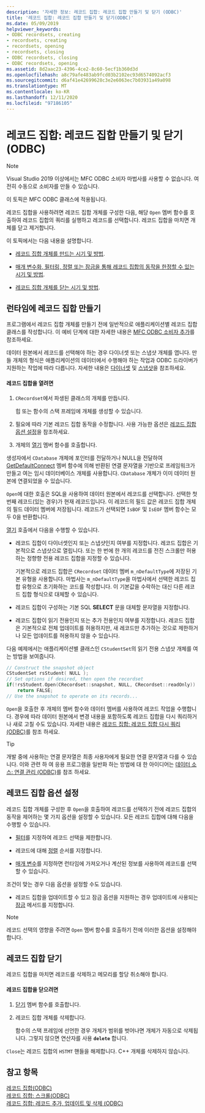```yaml
---
description: '자세한 정보: 레코드 집합: 레코드 집합 만들기 및 닫기 (ODBC)'
title: '레코드 집합: 레코드 집합 만들기 및 닫기(ODBC)'
ms.date: 05/09/2019
helpviewer_keywords:
- ODBC recordsets, creating
- recordsets, creating
- recordsets, opening
- recordsets, closing
- ODBC recordsets, closing
- ODBC recordsets, opening
ms.assetid: 8d2aac23-4396-4ce2-8c60-5ecf1b360d3d
ms.openlocfilehash: a8c79afe483ab9fcd03b2102ec93d6574092acf3
ms.sourcegitcommit: d6af41e42699628c3e2e6063ec7b03931a49a098
ms.translationtype: MT
ms.contentlocale: ko-KR
ms.lasthandoff: 12/11/2020
ms.locfileid: "97186105"
---
```

# <a name="recordset-creating-and-closing-recordsets-odbc"></a>레코드 집합: 레코드 집합 만들기 및 닫기(ODBC)

> [!NOTE]
> Visual Studio 2019 이상에서는 MFC ODBC 소비자 마법사를 사용할 수 없습니다. 여전히 수동으로 소비자를 만들 수 있습니다.

이 토픽은 MFC ODBC 클래스에 적용됩니다.

레코드 집합을 사용하려면 레코드 집합 개체를 구성한 다음, 해당 `Open` 멤버 함수를 호출하여 레코드 집합의 쿼리를 실행하고 레코드를 선택합니다. 레코드 집합을 마치면 개체를 닫고 제거합니다.

이 토픽에서는 다음 내용을 설명합니다.

- [레코드 집합 개체를 만드는 시기 및 방법](#_core_creating_recordsets_at_run_time).

- [매개 변수화, 필터링, 정렬 또는 잠금을 통해 레코드 집합의 동작을 한정할 수 있는 시기 및 방법](#_core_setting_recordset_options).

- [레코드 집합 개체를 닫는 시기 및 방법](#_core_closing_a_recordset).

## <a name="creating-recordsets-at-run-time"></a><a name="_core_creating_recordsets_at_run_time"></a> 런타임에 레코드 집합 만들기

프로그램에서 레코드 집합 개체를 만들기 전에 일반적으로 애플리케이션별 레코드 집합 클래스를 작성합니다. 이 예비 단계에 대한 자세한 내용은 [MFC ODBC 소비자 추가](../../mfc/reference/adding-an-mfc-odbc-consumer.md)를 참조하세요.

데이터 원본에서 레코드를 선택해야 하는 경우 다이너셋 또는 스냅샷 개체를 엽니다. 만들 개체의 형식은 애플리케이션의 데이터에서 수행해야 하는 작업과 ODBC 드라이버가 지원하는 작업에 따라 다릅니다. 자세한 내용은 [다이너셋](../../data/odbc/dynaset.md) 및 [스냅샷](../../data/odbc/snapshot.md)을 참조하세요.

#### <a name="to-open-a-recordset"></a>레코드 집합을 열려면

1. `CRecordset`에서 파생된 클래스의 개체를 만듭니다.

   힙 또는 함수의 스택 프레임에 개체를 생성할 수 있습니다.

1. 필요에 따라 기본 레코드 집합 동작을 수정합니다. 사용 가능한 옵션은 [레코드 집합 옵션 설정](#_core_setting_recordset_options)을 참조하세요.

1. 개체의 [열기](../../mfc/reference/crecordset-class.md#open) 멤버 함수를 호출합니다.

생성자에서 `CDatabase` 개체에 포인터를 전달하거나 NULL을 전달하여 [GetDefaultConnect](../../mfc/reference/crecordset-class.md#getdefaultconnect) 멤버 함수에 의해 반환된 연결 문자열을 기반으로 프레임워크가 만들고 여는 임시 데이터베이스 개체를 사용합니다. `CDatabase` 개체가 이미 데이터 원본에 연결되었을 수 있습니다.

`Open`에 대한 호출은 SQL을 사용하여 데이터 원본에서 레코드를 선택합니다. 선택한 첫 번째 레코드(있는 경우)가 현재 레코드입니다. 이 레코드의 필드 값은 레코드 집합 개체의 필드 데이터 멤버에 저장됩니다. 레코드가 선택되면 `IsBOF` 및 `IsEOF` 멤버 함수는 모두 0을 반환합니다.

[열기](../../mfc/reference/crecordset-class.md#open) 호출에서 다음을 수행할 수 있습니다.

- 레코드 집합이 다이너셋인지 또는 스냅샷인지 여부를 지정합니다. 레코드 집합은 기본적으로 스냅샷으로 열립니다. 또는 한 번에 한 개의 레코드를 전진 스크롤만 허용하는 정향향 전용 레코드 집합을 지정할 수 있습니다.

   기본적으로 레코드 집합은 `CRecordset` 데이터 멤버 `m_nDefaultType`에 저장된 기본 유형을 사용합니다. 마법사는 `m_nDefaultType`을 마법사에서 선택한 레코드 집합 유형으로 초기화하는 코드를 작성합니다. 이 기본값을 수락하는 대신 다른 레코드 집합 형식으로 대체할 수 있습니다.

- 레코드 집합이 구성하는 기본 SQL **SELECT** 문을 대체할 문자열을 지정합니다.

- 레코드 집합이 읽기 전용인지 또는 추가 전용인지 여부를 지정합니다. 레코드 집합은 기본적으로 전체 업데이트를 허용하지만, 새 레코드만 추가하는 것으로 제한하거나 모든 업데이트를 허용하지 않을 수 있습니다.

다음 예제에서는 애플리케이션별 클래스인 `CStudentSet`의 읽기 전용 스냅샷 개체를 여는 방법을 보여줍니다.

```cpp
// Construct the snapshot object
CStudentSet rsStudent( NULL );
// Set options if desired, then open the recordset
if(!rsStudent.Open(CRecordset::snapshot, NULL, CRecordset::readOnly))
    return FALSE;
// Use the snapshot to operate on its records...
```

`Open`을 호출한 후 개체의 멤버 함수와 데이터 멤버를 사용하여 레코드 작업을 수행합니다. 경우에 따라 데이터 원본에서 변경 내용을 포함하도록 레코드 집합을 다시 쿼리하거나 새로 고칠 수도 있습니다. 자세한 내용은 [레코드 집합: 레코드 집합 다시 쿼리 (ODBC)](../../data/odbc/recordset-requerying-a-recordset-odbc.md)를 참조 하세요.

> [!TIP]
> 개발 중에 사용하는 연결 문자열은 최종 사용자에게 필요한 연결 문자열과 다를 수 있습니다. 이와 관련 하 여 응용 프로그램을 일반화 하는 방법에 대 한 아이디어는 [데이터 소스: 연결 관리 (ODBC)](../../data/odbc/data-source-managing-connections-odbc.md)를 참조 하세요.

## <a name="setting-recordset-options"></a><a name="_core_setting_recordset_options"></a> 레코드 집합 옵션 설정

레코드 집합 개체를 구성한 후 `Open`을 호출하여 레코드를 선택하기 전에 레코드 집합의 동작을 제어하는 몇 가지 옵션을 설정할 수 있습니다. 모든 레코드 집합에 대해 다음을 수행할 수 있습니다.

- [필터](../../data/odbc/recordset-filtering-records-odbc.md)를 지정하여 레코드 선택을 제한합니다.

- 레코드에 대해 [정렬](../../data/odbc/recordset-sorting-records-odbc.md) 순서를 지정합니다.

- [매개 변수](../../data/odbc/recordset-parameterizing-a-recordset-odbc.md)를 지정하면 런타임에 가져오거나 계산된 정보를 사용하여 레코드를 선택할 수 있습니다.

조건이 맞는 경우 다음 옵션을 설정할 수도 있습니다.

- 레코드 집합을 업데이트할 수 있고 잠금 옵션을 지원하는 경우 업데이트에 사용되는 [잠금](../../data/odbc/recordset-locking-records-odbc.md) 메서드를 지정합니다.

> [!NOTE]
> 레코드 선택의 영향을 주려면 `Open` 멤버 함수를 호출하기 전에 이러한 옵션을 설정해야 합니다.

## <a name="closing-a-recordset"></a><a name="_core_closing_a_recordset"></a> 레코드 집합 닫기

레코드 집합을 마치면 레코드를 삭제하고 메모리를 할당 취소해야 합니다.

#### <a name="to-close-a-recordset"></a>레코드 집합을 닫으려면

1. [닫기](../../mfc/reference/crecordset-class.md#close) 멤버 함수를 호출합니다.

1. 레코드 집합 개체를 삭제합니다.

   함수의 스택 프레임에 선언한 경우 개체가 범위를 벗어나면 개체가 자동으로 삭제됩니다. 그렇지 않으면 연산자를 사용 **`delete`** 합니다.

`Close`는 레코드 집합의 `HSTMT` 핸들을 해제합니다. C++ 개체를 삭제하지 않습니다.

## <a name="see-also"></a>참고 항목

[레코드 집합(ODBC)](../../data/odbc/recordset-odbc.md)<br/>
[레코드 집합: 스크롤(ODBC)](../../data/odbc/recordset-scrolling-odbc.md)<br/>
[레코드 집합: 레코드 추가, 업데이트 및 삭제 (ODBC)](../../data/odbc/recordset-adding-updating-and-deleting-records-odbc.md)
